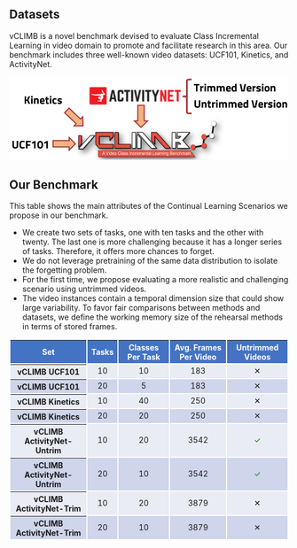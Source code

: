 ---
---
## Datasets

vCLIMB is a novel benchmark devised to evaluate Class Incremental Learning in video domain to promote and facilitate research in this area. Our benchmark includes three well-known video datasets: UCF101, Kinetics, and ActivityNet.

<div class="media media3">
 <img src="https://raw.githubusercontent.com/ojedaf/vCLIMB_website/main/assets/media/img_datasets.png"> 
</div>

## Our Benchmark

This table shows the main attributes of the Continual Learning Scenarios we propose in our benchmark.

<ul>
<li>We create two sets of tasks, one with ten tasks and the other with twenty. The last one is more challenging because it has a longer series of tasks. Therefore, it offers more chances to forget.
<li>We do not leverage pretraining of the same data distribution to isolate the forgetting problem. 
<li>For the first time, we propose evaluating a more realistic and challenging scenario using untrimmed videos.
<li>The video instances contain a temporal dimension size that could show large variability. To favor fair comparisons between methods and datasets, we define the working memory size of the rehearsal methods in terms of stored frames. 
</ul>

<table style="border-collapse: separate; text-align: center; vertical-align: middle; margin-left: auto;margin-right: auto;">
 <thead style="background-color: #4473c4;color: white;">
  <tr>
   <th>Set</th>
   <th>Tasks</th>
   <th>Classes Per Task</th>
   <th>Avg. Frames Per Video</th>
   <th>Untrimmed Videos</th>
  </tr>
 </thead>
 <tbody>
  <tr style="background-color: #e9ebf5">
   <th>vCLIMB UCF101</th>
   <td>10</td>
   <td>10</td>
   <td>183</td>
   <td>✕</td>
  </tr>
  <tr style="background-color: #cfd5ea">
   <th>vCLIMB UCF101</th>
   <td>20</td>
   <td>5</td>
   <td>183</td>
   <td>✕</td>
  </tr>
  <tr style="background-color: #e9ebf5">
   <th>vCLIMB Kinetics</th>
   <td>10</td>
   <td>40</td>
   <td>250</td>
   <td>✕</td>
  </tr>
  <tr style="background-color: #cfd5ea">
   <th>vCLIMB Kinetics</th>
   <td>20</td>
   <td>20</td>
   <td>250</td>
   <td>✕</td>
  </tr>
  <tr style="background-color: #e9ebf5">
   <th>vCLIMB ActivityNet-Untrim</th>
   <td>10</td>
   <td>20</td>
   <td>3542</td>
   <td style="color: green;">✓</td>
  </tr>
  <tr style="background-color: #cfd5ea">
   <th>vCLIMB ActivityNet-Untrim</th>
   <td>20</td>
   <td>10</td>
   <td>3542</td>
   <td style="color: green;">✓</td>
  </tr>
  <tr style="background-color: #e9ebf5">
   <th>vCLIMB ActivityNet-Trim</th>
   <td>10</td>
   <td>20</td>
   <td>3879</td>
   <td>✕</td>
  </tr>
  <tr style="background-color: #cfd5ea">
   <th>vCLIMB ActivityNet-Trim</th>
   <td>20</td>
   <td>10</td>
   <td>3879</td>
   <td>✕</td>
  </tr>
 </tbody>
</table>
